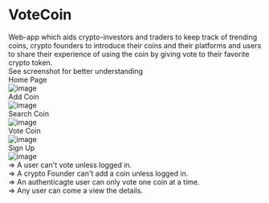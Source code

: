 # VoteCoin
Web-app which aids crypto-investors and traders to keep track of trending coins, crypto founders to introduce their coins and their platforms and users to share their experience of using the coin by giving vote to their favorite crypto token.
</br>
<bold>See screenshot for better understanding</bold>
</br>Home Page</br>
![image](https://user-images.githubusercontent.com/99603170/236687853-fa747c99-10a4-43c2-bb72-473ae4571fc7.png)
</br>Add Coin</br>
![image](https://user-images.githubusercontent.com/99603170/236688015-174ed11b-6c24-4b7d-a662-e6b892ed9535.png)
</br>Search Coin</br>
![image](https://user-images.githubusercontent.com/99603170/236688021-99da8dd6-0942-4db9-8954-9f08e946843a.png)
</br>Vote Coin</br>
![image](https://user-images.githubusercontent.com/99603170/236688074-5da85ead-b896-4d84-9200-4cf2ee0c2673.png)
</br>Sign Up</br>
![image](https://user-images.githubusercontent.com/99603170/236688156-7cb7c81f-dbf5-4196-a26d-c70ebf3d64ff.png)
</br> =>  A user can't vote unless logged in.</br>
  => A crypto Founder can't add a coin unless logged in.</br>
  => An authenticagte user can only vote one coin at a time.</br>
  => Any user can come a view the details.</br>
